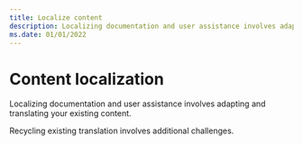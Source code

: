 ```yaml
---
title: Localize content
description: Localizing documentation and user assistance involves adapting and translating your existing content. Recycling existing translation involves additional challenges.
ms.date: 01/01/2022
---
```


# Content localization

Localizing documentation and user assistance involves adapting and translating your existing content.

Recycling existing translation involves additional challenges.
